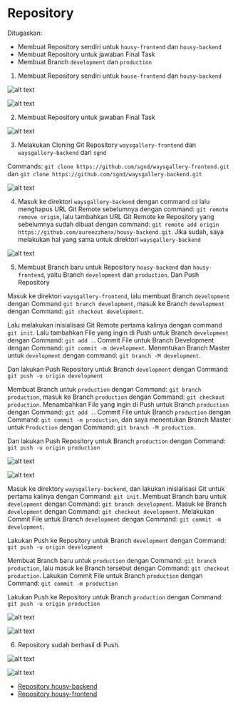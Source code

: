# Repository

Ditugaskan:

- Membuat Repository sendiri untuk `housy-frontend` dan `housy-backend`
- Membuat Repository untuk jawaban Final Task
- Membuat Branch `development` dan `production`

1. Membuat Repository sendiri untuk `house-frontend` dan `housy-backend`

![alt text](https://github.com/aureezzhenx/Jouzie-Final-Task-Dumbways-Batch-4/blob/main/Repository/img/bandicam%202021-04-27%2005-14-12-364.jpg)

![alt text](https://github.com/aureezzhenx/Jouzie-Final-Task-Dumbways-Batch-4/blob/main/Repository/img/bandicam%202021-04-27%2005-15-09-019.jpg)

2. Membuat Repository untuk jawaban Final Task

![alt text](https://github.com/aureezzhenx/Jouzie-Final-Task-Dumbways-Batch-4/blob/main/Repository/img/bandicam%202021-04-27%2005-18-17-762.jpg)

3. Melakukan Cloning Git Repository `waysgallery-frontend` dan `waysgallery-backend` dari `sgnd` 

Commands: `git clone https://github.com/sgnd/waysgallery-frontend.git` dan `git clone https://github.com/sgnd/waysgallery-backend.git`

![alt text](https://github.com/aureezzhenx/Jouzie-Final-Task-Dumbways-Batch-4/blob/main/Repository/img/bandicam%202021-04-27%2005-22-23-296.jpg)

4. Masuk ke direktori `waysgallery-backend` dengan command `cd` lalu menghapus URL Git Remote sebelumnya dengan command: `git remote remove origin`, lalu tambahkan URL Git Remote ke Repository yang sebelumnya sudah dibuat dengan command: `git remote add origin https://github.com/aureezzhenx/housy-backend.git`. Jika sudah, saya melakukan hal yang sama untuk direktori `waysgallery-backend`

![alt text](https://github.com/aureezzhenx/Jouzie-Final-Task-Dumbways-Batch-4/blob/main/Repository/img/bandicam%202021-04-27%2005-26-19-465.jpg)

5. Membuat Branch baru untuk Repository `housy-backend` dan `housy-frontend`, yaitu Branch `development` dan `production`. Dan Push Repository 

Masuk ke direktori `waysgallery-frontend`, lalu membuat Branch `development` dengan Command `git branch development`, masuk ke Branch `development` dengan Command: `git checkout development`.

Lalu melakukan inisialisasi Git Remote pertama kalinya dengan command `git init`. Lalu tambahkan File yang ingin di Push untuk Branch `development` dengan Command: `git add .`. Commit File untuk Branch Development dengan Command: `git commit -m development`. Menentukan Branch Master untuk `development` dengan command: `git branch -M development`.

Dan lakukan Push Repository untuk Branch `development` dengan Command: `git push -u origin development`

Membuat Branch untuk `production` dengan Command: `git branch production`, masuk ke Branch `production` dengan Command: `git checkout production`. Menambahkan File yang ingin di Push untuk Branch `production` dengan Command: `git add .`. Commit File untuk Branch `production` dengan Command: `git commit -m production`, dan saya menentukan Branch Master untuk `Production` dengan Command: `git branch -M production`.

Dan lakukan Push Repository untuk Branch `production` dengan Command: `git push -u origin production`

![alt text](https://github.com/aureezzhenx/Jouzie-Final-Task-Dumbways-Batch-4/blob/main/Repository/img/bandicam%202021-04-27%2005-37-30-987.jpg)

![alt text](https://github.com/aureezzhenx/Jouzie-Final-Task-Dumbways-Batch-4/blob/main/Repository/img/bandicam%202021-04-27%2005-37-34-424.jpg)

Masuk ke direktory `waysgallery-backend`, dan lakukan inisialisasi Git untuk pertama kalinya dengan Command: `git init`. Membuat Branch baru untuk `development` dengan Command: `git branch development`. Masuk ke Branch `development` dengan Command: `git checkout development`. Melakukan Commit File untuk Branch `development` dengan Command: `git commit -m development`. 

Lakukan Push ke Repository untuk Branch `development` dengan Command: `git push -u origin development`

Membuat Branch baru untuk `production` dengan Command: `git branch production`, lalu masuk ke Branch tersebut dengan Command: `git checkout production`. Lakukan Commit File untuk Branch `production` dengan Command: `git commit -m production` 

Lakukan Push ke Repository untuk Branch `production` dengan Command: `git push -u origin production`

![alt text](https://github.com/aureezzhenx/Jouzie-Final-Task-Dumbways-Batch-4/blob/main/Repository/img/bandicam%202021-04-27%2005-42-40-559.jpg)

![alt text](https://github.com/aureezzhenx/Jouzie-Final-Task-Dumbways-Batch-4/blob/main/Repository/img/bandicam%202021-04-27%2005-42-43-158.jpg)

6. Repository sudah berhasil di Push.

![alt text](https://github.com/aureezzhenx/Jouzie-Final-Task-Dumbways-Batch-4/blob/main/Repository/img/bandicam%202021-04-27%2005-44-30-865.jpg)

![alt text](https://github.com/aureezzhenx/Jouzie-Final-Task-Dumbways-Batch-4/blob/main/Repository/img/bandicam%202021-04-27%2005-44-48-831.jpg)

- [Repository housy-backend](https://github.com/aureezzhenx/housy-backend)
- [Repository housy-frontend](https://github.com/aureezzhenx/housy-frontend)














